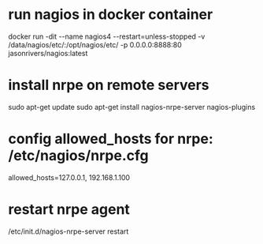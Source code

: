 # run nagios in docker container
docker run -dit --name nagios4 --restart=unless-stopped -v /data/nagios/etc/:/opt/nagios/etc/ -p 0.0.0.0:8888:80 jasonrivers/nagios:latest

# install nrpe on remote servers
sudo apt-get update
sudo apt-get install nagios-nrpe-server nagios-plugins

# config allowed_hosts for nrpe: /etc/nagios/nrpe.cfg
allowed_hosts=127.0.0.1, 192.168.1.100

# restart nrpe agent
/etc/init.d/nagios-nrpe-server restart
